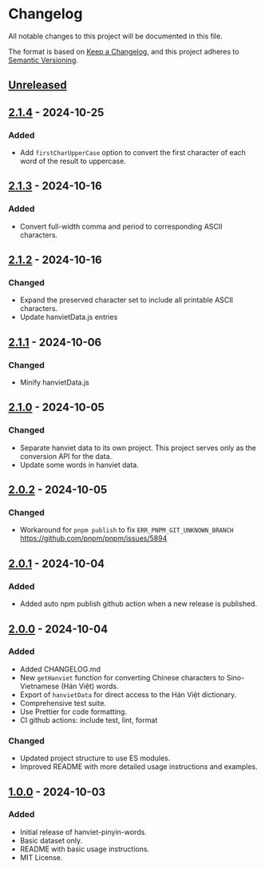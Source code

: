 # Changelog

All notable changes to this project will be documented in this file.

The format is based on [Keep a Changelog](https://keepachangelog.com/en/1.1.0/),
and this project adheres to [Semantic Versioning](https://semver.org/spec/v2.0.0.html).

## [Unreleased]

## [2.1.4] - 2024-10-25

### Added
- Add `firstCharUpperCase` option to convert the first character of each word of the result to uppercase.

## [2.1.3] - 2024-10-16

### Added
- Convert full-width comma and period to corresponding ASCII characters.

## [2.1.2] - 2024-10-16

### Changed
- Expand the preserved character set to include all printable ASCII characters.
- Update hanvietData.js entries

## [2.1.1] - 2024-10-06

### Changed
- Minify hanvietData.js

## [2.1.0] - 2024-10-05

### Changed
- Separate hanviet data to its own project. This project serves only as the conversion API for the data.
- Update some words in hanviet data.

## [2.0.2] - 2024-10-05

### Changed
- Workaround for `pnpm publish` to fix `ERR_PNPM_GIT_UNKNOWN_BRANCH` https://github.com/pnpm/pnpm/issues/5894

## [2.0.1] - 2024-10-04

### Added
- Added auto npm publish github action when a new release is published.

## [2.0.0] - 2024-10-04

### Added
- Added CHANGELOG.md
- New `getHanviet` function for converting Chinese characters to Sino-Vietnamese (Hán Việt) words.
- Export of `hanvietData` for direct access to the Hán Việt dictionary.
- Comprehensive test suite.
- Use Prettier for code formatting.
- CI github actions: include test, lint, format

### Changed
- Updated project structure to use ES modules.
- Improved README with more detailed usage instructions and examples.

## [1.0.0] - 2024-10-03

### Added
- Initial release of hanviet-pinyin-words.
- Basic dataset only.
- README with basic usage instructions.
- MIT License.

[Unreleased]: https://github.com/ph0ngp/hanviet-pinyin-words/compare/v2.1.4...HEAD
[2.1.4]: https://github.com/ph0ngp/hanviet-pinyin-words/compare/v2.1.3...v2.1.4
[2.1.3]: https://github.com/ph0ngp/hanviet-pinyin-words/compare/v2.1.2...v2.1.3
[2.1.2]: https://github.com/ph0ngp/hanviet-pinyin-words/compare/v2.1.1...v2.1.2
[2.1.1]: https://github.com/ph0ngp/hanviet-pinyin-words/compare/v2.1.0...v2.1.1
[2.1.0]: https://github.com/ph0ngp/hanviet-pinyin-words/compare/v2.0.2...v2.1.0
[2.0.2]: https://github.com/ph0ngp/hanviet-pinyin-words/compare/v2.0.1...v2.0.2
[2.0.1]: https://github.com/ph0ngp/hanviet-pinyin-words/compare/v2.0.0...v2.0.1
[2.0.0]: https://github.com/ph0ngp/hanviet-pinyin-words/compare/v1.0.0...v2.0.0
[1.0.0]: https://github.com/ph0ngp/hanviet-pinyin-words/releases/tag/v1.0.0